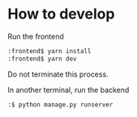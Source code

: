 
# How to develop

Run the frontend
```bash
:frontend$ yarn install
:frontend$ yarn dev
```
Do not terminate this process.

In another terminal, run the backend
```bash
:$ python manage.py runserver
```
